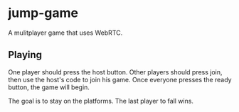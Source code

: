 # jump-game
A mulitplayer game that uses WebRTC.

## Playing
One player should press the host button.  Other players should press join, then use the host's code to join his game.  Once everyone presses the ready button, the game will begin.

The goal is to stay on the platforms.  The last player to fall wins.
